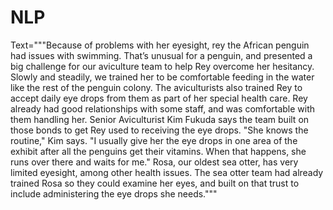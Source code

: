 # NLP

Text="""Because of problems with her eyesight, rey the African penguin had issues with swimming. That’s unusual for a penguin,
and presented a big challenge for our aviculture team to help Rey overcome her hesitancy.
Slowly and steadily, we trained her to be comfortable feeding in the water like the rest of the penguin colony.
The aviculturists also trained Rey to accept daily eye drops from them as part of her special health care.
Rey already had good relationships with some staff, and was comfortable with them handling her.
Senior Aviculturist Kim Fukuda says the team built on those bonds to get Rey used to receiving the eye drops.
"She knows the routine," Kim says. "I usually give her the eye drops in one area of the exhibit after all the penguins get
their vitamins. When that happens, she runs over there and waits for me." Rosa, our oldest sea otter, has very limited eyesight,
among other health issues. The sea otter team had already trained Rosa so they could examine her eyes,
and built on that trust to include administering the eye drops she needs."""
